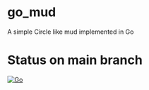 # go_mud
A simple Circle like mud implemented in Go

# Status on main branch
[![Go](https://github.com/jorgensigvardsson/go_mud/actions/workflows/build-and-test.yml/badge.svg)](https://github.com/jorgensigvardsson/go_mud/actions/workflows/build-and-test.yml)